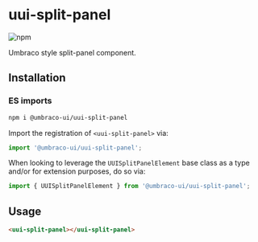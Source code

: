 # uui-split-panel

![npm](https://img.shields.io/npm/v/@umbraco-ui/uui-split-panel?logoColor=%231B264F)

Umbraco style split-panel component.

## Installation

### ES imports

```zsh
npm i @umbraco-ui/uui-split-panel
```

Import the registration of `<uui-split-panel>` via:

```javascript
import '@umbraco-ui/uui-split-panel';
```

When looking to leverage the `UUISplitPanelElement` base class as a type and/or for extension purposes, do so via:

```javascript
import { UUISplitPanelElement } from '@umbraco-ui/uui-split-panel';
```

## Usage

```html
<uui-split-panel></uui-split-panel>
```
